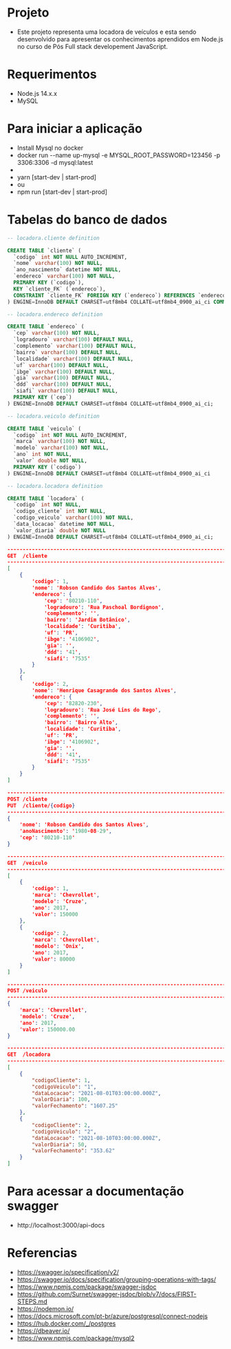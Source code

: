# Projeto
- Este projeto representa uma locadora de veículos e esta sendo desenvolvido para apresentar os conhecimentos aprendidos em Node.js no curso de Pós Full stack developement JavaScript.

# Requerimentos
- Node.js 14.x.x
- MySQL

# Para iniciar a aplicação
- Install Mysql no docker
- docker run --name up-mysql -e MYSQL_ROOT_PASSWORD=123456 -p 3306:3306 -d mysql:latest
-
- yarn [start-dev | start-prod]
- ou
- npm run [start-dev | start-prod]

# Tabelas do banco de dados
```sql
-- locadora.cliente definition

CREATE TABLE `cliente` (
  `codigo` int NOT NULL AUTO_INCREMENT,
  `nome` varchar(100) NOT NULL,
  `ano_nascimento` datetime NOT NULL,
  `endereco` varchar(100) NOT NULL,
  PRIMARY KEY (`codigo`),
  KEY `cliente_FK` (`endereco`),
  CONSTRAINT `cliente_FK` FOREIGN KEY (`endereco`) REFERENCES `endereco` (`cep`)
) ENGINE=InnoDB DEFAULT CHARSET=utf8mb4 COLLATE=utf8mb4_0900_ai_ci COMMENT='tabela de clientes';
```

```sql
-- locadora.endereco definition

CREATE TABLE `endereco` (
  `cep` varchar(100) NOT NULL,
  `logradouro` varchar(100) DEFAULT NULL,
  `complemento` varchar(100) DEFAULT NULL,
  `bairro` varchar(100) DEFAULT NULL,
  `localidade` varchar(100) DEFAULT NULL,
  `uf` varchar(100) DEFAULT NULL,
  `ibge` varchar(100) DEFAULT NULL,
  `gia` varchar(100) DEFAULT NULL,
  `ddd` varchar(100) DEFAULT NULL,
  `siafi` varchar(100) DEFAULT NULL,
  PRIMARY KEY (`cep`)
) ENGINE=InnoDB DEFAULT CHARSET=utf8mb4 COLLATE=utf8mb4_0900_ai_ci;
```

```sql
-- locadora.veiculo definition

CREATE TABLE `veiculo` (
  `codigo` int NOT NULL AUTO_INCREMENT,
  `marca` varchar(100) NOT NULL,
  `modelo` varchar(100) NOT NULL,
  `ano` int NOT NULL,
  `valor` double NOT NULL,
  PRIMARY KEY (`codigo`)
) ENGINE=InnoDB DEFAULT CHARSET=utf8mb4 COLLATE=utf8mb4_0900_ai_ci
```

```sql
-- locadora.locadora definition

CREATE TABLE `locadora` (
  `codigo` int NOT NULL,
  `codigo_cliente` int NOT NULL,
  `codigo_veiculo` varchar(100) NOT NULL,
  `data_locacao` datetime NOT NULL,
  `valor_diaria` double NOT NULL
) ENGINE=InnoDB DEFAULT CHARSET=utf8mb4 COLLATE=utf8mb4_0900_ai_ci;
```

```json
-------------------------------------------------------------------------------
GET  /cliente
-------------------------------------------------------------------------------
[
    {
        'codigo': 1,
        'nome': 'Robson Candido dos Santos Alves',
        'endereco': {
            'cep': '80210-110',
            'logradouro': 'Rua Paschoal Bordignon',
            'complemento': '',
            'bairro': 'Jardim Botânico',
            'localidade': 'Curitiba',
            'uf': 'PR',
            'ibge': '4106902',
            'gia': '',
            'ddd': '41',
            'siafi': '7535'
        }
    },
    {
        'codigo': 2,
        'nome': 'Henrique Casagrande dos Santos Alves',
        'endereco': {
            'cep': '82820-230',
            'logradouro': 'Rua José Lins do Rego',
            'complemento': '',
            'bairro': 'Bairro Alto',
            'localidade': 'Curitiba',
            'uf': 'PR',
            'ibge': '4106902',
            'gia': '',
            'ddd': '41',
            'siafi': '7535'
        }
    }
]

-------------------------------------------------------------------------------
POST /cliente
PUT  /cliente/{codigo}
-------------------------------------------------------------------------------
{
    'nome': 'Robson Candido dos Santos Alves',
    'anoNascimento': '1980-08-29',
    'cep': '80210-110'
}
```

```json
-------------------------------------------------------------------------------
GET  /veiculo
-------------------------------------------------------------------------------
[
    {
        'codigo': 1,
        'marca': 'Chevrollet',
        'modelo': 'Cruze',
        'ano': 2017,
        'valor': 150000
    },
    {
        'codigo': 2,
        'marca': 'Chevrollet',
        'modelo': 'Onix',
        'ano': 2017,
        'valor': 80000
    }
]

-------------------------------------------------------------------------------
POST /veiculo
-------------------------------------------------------------------------------
{
    'marca': 'Chevrollet',
    'modelo': 'Cruze',
    'ano': 2017,
    'valor': 150000.00
}
```

```json
-------------------------------------------------------------------------------
GET  /locadora
-------------------------------------------------------------------------------
[
    {
        "codigoCliente": 1,
        "codigoVeiculo": "1",
        "dataLocacao": "2021-08-01T03:00:00.000Z",
        "valorDiaria": 100,
        "valorFechamento": "1607.25"
    },
    {
        "codigoCliente": 2,
        "codigoVeiculo": "2",
        "dataLocacao": "2021-08-10T03:00:00.000Z",
        "valorDiaria": 50,
        "valorFechamento": "353.62"
    }
]
```

# Para acessar a documentação swagger
- http://localhost:3000/api-docs

# Referencias
- https://swagger.io/specification/v2/
- https://swagger.io/docs/specification/grouping-operations-with-tags/
- https://www.npmjs.com/package/swagger-jsdoc
- https://github.com/Surnet/swagger-jsdoc/blob/v7/docs/FIRST-STEPS.md
- https://nodemon.io/
- https://docs.microsoft.com/pt-br/azure/postgresql/connect-nodejs
- https://hub.docker.com/_/postgres
- https://dbeaver.io/
- https://www.npmjs.com/package/mysql2